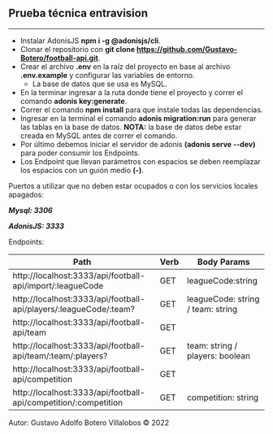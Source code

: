 Prueba técnica entravision
--
* * *
 - Instalar AdonisJS **npm i -g @adonisjs/cli**.
 - Clonar el repositorio con **git clone https://github.com/Gustavo-Botero/football-api.git**.
 - Crear el archivo **.env** en la raíz del proyecto en base al archivo **.env.example** y configurar las variables de entorno.
    - La base de datos que se usa es MySQL.
 - En la terminar ingresar a la ruta donde tiene el proyecto y correr el comando **adonis key:generate**.
 - Correr el comando **npm install** para que instale todas las dependencias.
 - Ingresar en la terminal el comando **adonis migration:run** para generar las tablas en la base de datos. **NOTA:** la base de datos debe estar creada en MySQL antes de correr el comando.
 - Por último debemos iniciar el servidor de adonis **(adonis serve --dev)** para poder consumir los Endpoints.
 - Los Endpoint que llevan parámetros con espacios se deben reemplazar los espacios con un guión medio **(-)**.

Puertos a utilizar que no deben estar ocupados o con los servicios locales apagados:

___Mysql: 3306___

___AdonisJS: 3333___

Endpoints:

| Path | Verb | Body Params |
| -- | -- | -- |
| http://localhost:3333/api/football-api/import/:leagueCode | GET | leagueCode:string |
| http://localhost:3333/api/football-api/players/:leagueCode/:team? | GET | leagueCode: string / team: string|
| http://localhost:3333/api/football-api/team | GET |  |
| http://localhost:3333/api/football-api/team/:team/:players? | GET | team: string / players: boolean |
| http://localhost:3333/api/football-api/competition | GET |  |
| http://localhost:3333/api/football-api/competition/:competition | GET | competition: string |

Autor: Gustavo Adolfo Botero Villalobos © 2022
